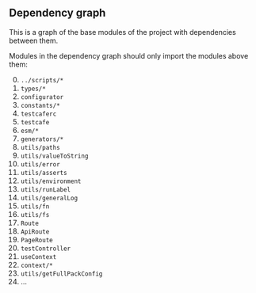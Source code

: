 ## Dependency graph

This is a graph of the base modules of the project with dependencies between them.

Modules in the dependency graph should only import the modules above them:

0. `../scripts/*`
1. `types/*`
2. `configurator`
3. `constants/*`
4. `testcaferc`
5. `testcafe`
6. `esm/*`
7. `generators/*`
8. `utils/paths`
9. `utils/valueToString`
10. `utils/error`
11. `utils/asserts`
12. `utils/environment`
13. `utils/runLabel`
14. `utils/generalLog`
15. `utils/fn`
16. `utils/fs`
17. `Route`
18. `ApiRoute`
19. `PageRoute`
20. `testController`
21. `useContext`
22. `context/*`
23. `utils/getFullPackConfig`
24. ...
